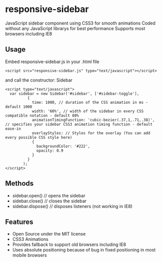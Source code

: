 # responsive-sidebar
JavaScript sidebar component using CSS3 for smooth animations
Coded without any JavaScript librarys for best performance
Supports most browsers including IE8
## Usage
Embed responsive-sidebar.js in your .html file
```
<script src="responsive-sidebar.js" type="text/javascript"></script>
```
and call the constructor: Sidebar
```
<script type="text/javascript">
  var sidebar = new Sidebar('#sidebar', ['#sidebar-toggle'], 
          {
            time: 1000, // duration of the CSS animation in ms - default 1000
            width: '60%', // width of the sidebar in every CSS compatible notation - default 80%
            animationTimingFunction: 'cubic-bezier(.37,1,.71,.38)',  // specifies your sidebar CSS3 animation timing function - default ease-in
            overlayStyles: // Styles for the overlay (You can add every possible CSS style here)
            {
              backgroundColor: '#222',
              opacity: 0.9
            }
          }
        );
</script>
```
## Methods
- sidebar.open() // opens the sidebar
- sidebar.close() // closes the sidebar
- sidebar.dispose() // disposes listeners (not working in IE8)
## Features
- Open Source under the MIT license
- CSS3 Animations
- Provides fallback to support old browsers including IE8
- Uses absolute positioning because of bug in fixed positioning in most mobile browsers
